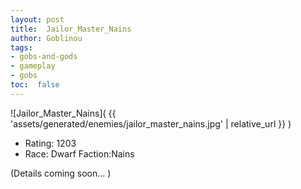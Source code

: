 ```yaml
---
layout: post
title:  Jailor_Master_Nains
author: Goblinou
tags:
- gobs-and-gods
- gameplay
- gobs
toc:  false
---
```


![Jailor_Master_Nains]( {{ 'assets/generated/enemies/jailor_master_nains.jpg' | relative_url }} )
- Rating: 1203
- Race: Dwarf  Faction:Nains

(Details coming soon... )